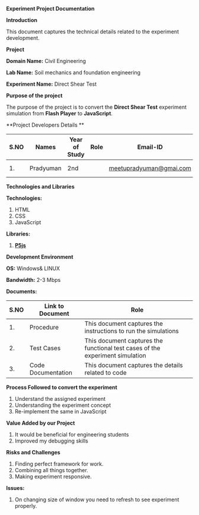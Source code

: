 **Experiment Project Documentation**

**Introduction**

This document captures the technical details related to the experiment development.

**Project**

**Domain Name:** Civil Engineering

**Lab Name:** Soil mechanics and foundation engineering

**Experiment Name:** Direct Shear Test



**Purpose of the project**

The purpose of the project is to convert the **Direct Shear Test** experiment simulation from **Flash Player** to **JavaScript**.

**Project Developers Details  **

| **S.NO** | **Names** | **Year of Study** | **Role** | **Email-ID** | **GitHub handles** |
| --- | --- | --- | --- | --- | --- |
| 1. | Pradyuman | 2nd |   | meetupradyuman@gmai.com | legendary-acp |

**Technologies and Libraries**

**Technologies:**

1. HTML
2. CSS
3. JavaScript

**Libraries:**

1. [**P5js**](https://www.p5js.org/)

**Development Environment**

**OS:** Windows&amp; LINUX

**Bandwidth:** 2-3 Mbps

**Documents:**

| **S.NO** | **Link to Document** | **Role** |
| --- | --- | --- |
| 1. | Procedure | This document captures the instructions to run the simulations |
| 2. | Test Cases | This document captures the functional test cases of the experiment simulation |
| 3. | Code Documentation | This document captures the details related to code |

**Process Followed to convert the experiment**

1. Understand the assigned experiment
2. Understanding the experiment concept
3. Re-implement the same in JavaScript

**Value Added by our Project**

1. It would be beneficial for engineering students
2. Improved my debugging skills

**Risks and Challenges**

1. Finding perfect framework for work.
2. Combining all things together.
3. Making experiment responsive.

**Issues:**

1. On changing size of window you need to refresh to see experiment properly.